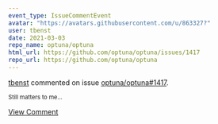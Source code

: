 ```yaml
---
event_type: IssueCommentEvent
avatar: "https://avatars.githubusercontent.com/u/863327?"
user: tbenst
date: 2021-03-03
repo_name: optuna/optuna
html_url: https://github.com/optuna/optuna/issues/1417
repo_url: https://github.com/optuna/optuna
---
```


<a href='https://github.com/tbenst' target='_blank'>tbenst</a> commented on issue <a href='https://github.com/optuna/optuna/issues/1417' target='_blank'>optuna/optuna#1417</a>.

<small>Still matters to me...</small>

<a href='https://github.com/optuna/optuna/issues/1417' target='_blank'>View Comment</a>
